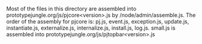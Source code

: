 
Most of the files in this directory are assembled into prototypejungle.org/js/pjcore&lt;version&gt;.js by /node/admin/assemble.js.
The order of the assembly for pjcore is: pj.js, event.js, exception.js, update.js, instantiate.js, externalize.js, internalize.js, install.js, log.js.
small.js is assembled into prototypejungle.org/js/pjtopbar&lt;version&gt;.js
